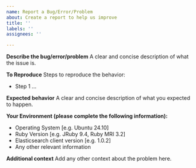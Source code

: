 ```yaml
---
name: Report a Bug/Error/Problem
about: Create a report to help us improve
title: ''
labels: ''
assignees: ''

---
```


**Describe the bug/error/problem**
A clear and concise description of what the issue is.

**To Reproduce**
Steps to reproduce the behavior:

- Step 1
...

**Expected behavior**
A clear and concise description of what you expected to happen.

**Your Environment (please complete the following information):**
 - Operating System [e.g. Ubuntu 24.10]
 - Ruby Version [e.g. JRuby 9.4, Ruby MRI 3.2]
 - Elasticsearch client version [e.g. 1.0.2]
 - Any other relevant information

**Additional context**
Add any other context about the problem here.
